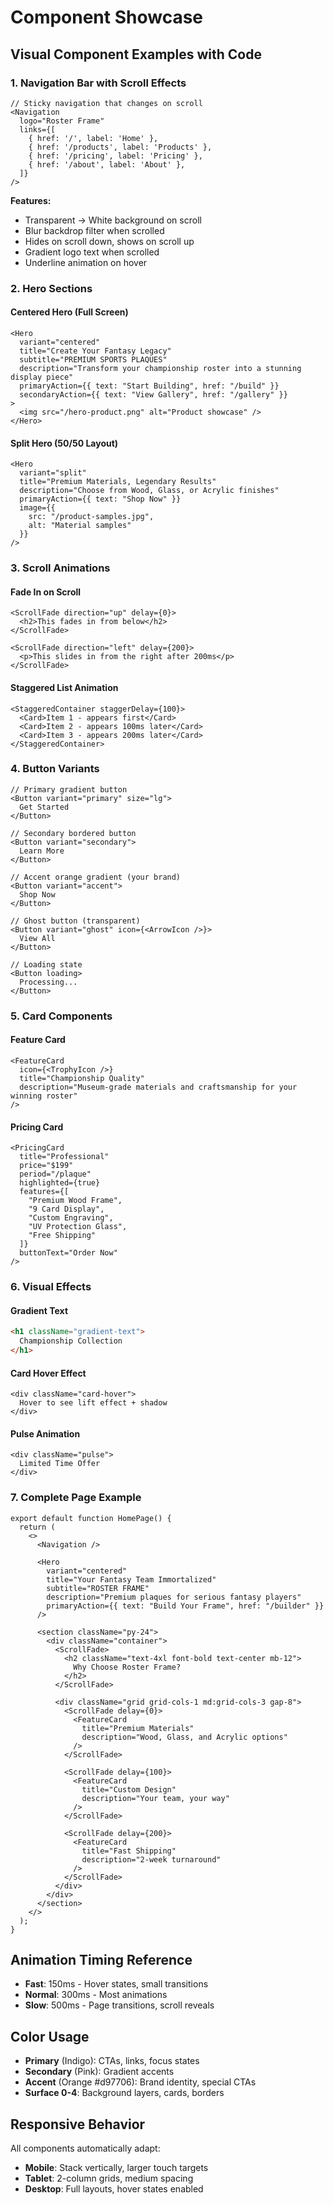 # Component Showcase

## Visual Component Examples with Code

### 1. Navigation Bar with Scroll Effects

```tsx
// Sticky navigation that changes on scroll
<Navigation 
  logo="Roster Frame"
  links={[
    { href: '/', label: 'Home' },
    { href: '/products', label: 'Products' },
    { href: '/pricing', label: 'Pricing' },
    { href: '/about', label: 'About' },
  ]}
/>
```

**Features:**
- Transparent → White background on scroll
- Blur backdrop filter when scrolled
- Hides on scroll down, shows on scroll up
- Gradient logo text when scrolled
- Underline animation on hover

### 2. Hero Sections

#### Centered Hero (Full Screen)
```tsx
<Hero
  variant="centered"
  title="Create Your Fantasy Legacy"
  subtitle="PREMIUM SPORTS PLAQUES"
  description="Transform your championship roster into a stunning display piece"
  primaryAction={{ text: "Start Building", href: "/build" }}
  secondaryAction={{ text: "View Gallery", href: "/gallery" }}
>
  <img src="/hero-product.png" alt="Product showcase" />
</Hero>
```

#### Split Hero (50/50 Layout)
```tsx
<Hero
  variant="split"
  title="Premium Materials, Legendary Results"
  description="Choose from Wood, Glass, or Acrylic finishes"
  primaryAction={{ text: "Shop Now" }}
  image={{ 
    src: "/product-samples.jpg", 
    alt: "Material samples" 
  }}
/>
```

### 3. Scroll Animations

#### Fade In on Scroll
```tsx
<ScrollFade direction="up" delay={0}>
  <h2>This fades in from below</h2>
</ScrollFade>

<ScrollFade direction="left" delay={200}>
  <p>This slides in from the right after 200ms</p>
</ScrollFade>
```

#### Staggered List Animation
```tsx
<StaggeredContainer staggerDelay={100}>
  <Card>Item 1 - appears first</Card>
  <Card>Item 2 - appears 100ms later</Card>
  <Card>Item 3 - appears 200ms later</Card>
</StaggeredContainer>
```

### 4. Button Variants

```tsx
// Primary gradient button
<Button variant="primary" size="lg">
  Get Started
</Button>

// Secondary bordered button
<Button variant="secondary">
  Learn More
</Button>

// Accent orange gradient (your brand)
<Button variant="accent">
  Shop Now
</Button>

// Ghost button (transparent)
<Button variant="ghost" icon={<ArrowIcon />}>
  View All
</Button>

// Loading state
<Button loading>
  Processing...
</Button>
```

### 5. Card Components

#### Feature Card
```tsx
<FeatureCard
  icon={<TrophyIcon />}
  title="Championship Quality"
  description="Museum-grade materials and craftsmanship for your winning roster"
/>
```

#### Pricing Card
```tsx
<PricingCard
  title="Professional"
  price="$199"
  period="/plaque"
  highlighted={true}
  features={[
    "Premium Wood Frame",
    "9 Card Display",
    "Custom Engraving",
    "UV Protection Glass",
    "Free Shipping"
  ]}
  buttonText="Order Now"
/>
```

### 6. Visual Effects

#### Gradient Text
```html
<h1 className="gradient-text">
  Championship Collection
</h1>
```

#### Card Hover Effect
```tsx
<div className="card-hover">
  Hover to see lift effect + shadow
</div>
```

#### Pulse Animation
```tsx
<div className="pulse">
  Limited Time Offer
</div>
```

### 7. Complete Page Example

```tsx
export default function HomePage() {
  return (
    <>
      <Navigation />
      
      <Hero
        variant="centered"
        title="Your Fantasy Team Immortalized"
        subtitle="ROSTER FRAME"
        description="Premium plaques for serious fantasy players"
        primaryAction={{ text: "Build Your Frame", href: "/builder" }}
      />

      <section className="py-24">
        <div className="container">
          <ScrollFade>
            <h2 className="text-4xl font-bold text-center mb-12">
              Why Choose Roster Frame?
            </h2>
          </ScrollFade>
          
          <div className="grid grid-cols-1 md:grid-cols-3 gap-8">
            <ScrollFade delay={0}>
              <FeatureCard
                title="Premium Materials"
                description="Wood, Glass, and Acrylic options"
              />
            </ScrollFade>
            
            <ScrollFade delay={100}>
              <FeatureCard
                title="Custom Design"
                description="Your team, your way"
              />
            </ScrollFade>
            
            <ScrollFade delay={200}>
              <FeatureCard
                title="Fast Shipping"
                description="2-week turnaround"
              />
            </ScrollFade>
          </div>
        </div>
      </section>
    </>
  );
}
```

## Animation Timing Reference

- **Fast**: 150ms - Hover states, small transitions
- **Normal**: 300ms - Most animations
- **Slow**: 500ms - Page transitions, scroll reveals

## Color Usage

- **Primary** (Indigo): CTAs, links, focus states
- **Secondary** (Pink): Gradient accents
- **Accent** (Orange #d97706): Brand identity, special CTAs
- **Surface 0-4**: Background layers, cards, borders

## Responsive Behavior

All components automatically adapt:
- **Mobile**: Stack vertically, larger touch targets
- **Tablet**: 2-column grids, medium spacing
- **Desktop**: Full layouts, hover states enabled